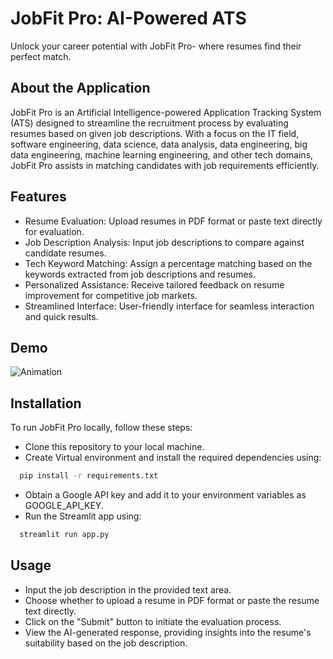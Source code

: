 # JobFit Pro: AI-Powered ATS

Unlock your career potential with JobFit Pro- where resumes find their perfect match.




## About the Application

JobFit Pro is an Artificial Intelligence-powered Application Tracking System (ATS) designed to streamline the recruitment process by evaluating resumes based on given job descriptions. With a focus on the IT field, software engineering, data science, data analysis, data engineering, big data engineering, machine learning engineering, and other tech domains, JobFit Pro assists in matching candidates with job requirements efficiently.

## Features

- Resume Evaluation: Upload resumes in PDF format or paste text directly for evaluation.
- Job Description Analysis: Input job descriptions to compare against candidate resumes.
- Tech Keyword Matching: Assign a percentage matching based on the keywords extracted from job descriptions and resumes.
- Personalized Assistance: Receive tailored feedback on resume improvement for competitive job markets.
- Streamlined Interface: User-friendly interface for seamless interaction and quick results.

## Demo

![Animation](https://github.com/harsh7898/JobFit-Pro-AI-Powered-ATS/assets/46092423/0d7fa29a-1b6b-4aea-9440-5b23f924a2e6)



## Installation

To run JobFit Pro locally, follow these steps:

-  Clone this repository to your local machine. 
- Create Virtual environment and install the required dependencies using:

```bash
  pip install -r requirements.txt
```

- Obtain a Google API key and add it to your environment variables as GOOGLE_API_KEY.
- Run the Streamlit app using:

```bash
  streamlit run app.py
```

## Usage

- Input the job description in the provided text area.
- Choose whether to upload a resume in PDF format or paste the resume text directly.
- Click on the "Submit" button to initiate the evaluation process.
- View the AI-generated response, providing insights into the resume's suitability based on the job description.
